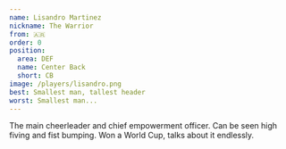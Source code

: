 ```yaml
---
name: Lisandro Martinez
nickname: The Warrior
from: 🇦🇷
order: 0
position:
  area: DEF
  name: Center Back
  short: CB
image: /players/lisandro.png
best: Smallest man, tallest header
worst: Smallest man...
---
```


The main cheerleader and chief empowerment officer. Can be seen high fiving and fist bumping. Won a World Cup, talks about it endlessly.
